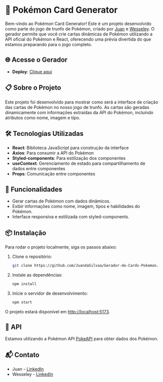 # 🎴 Pokémon Card Generator

Bem-vindo ao Pokémon Card Generator! Este é um projeto desenvolvido como parte do jogo de trunfo de Pokémon, criado por [Juan](https://github.com/JuandaSilvaa) e [Wesseley](https://github.com/WesseleyJr). O gerador permite que você crie cartas dinâmicas de Pokémon utilizando a API oficial do Pokémon e React, oferecendo uma prévia divertida do que estamos preparando para o jogo completo.

## 🌐 Acesse o Gerador

- **Deploy**: [Clique aqui](https://juandasilvaa.github.io/Gerador-de-Cards-Pokemon)

## 📋 Sobre o Projeto

Este projeto foi desenvolvido para mostrar como será a interface de criação das cartas de Pokémon no nosso jogo de trunfo. As cartas são geradas dinamicamente com informações extraídas da API do Pokémon, incluindo atributos como nome, imagem e tipo.

## 🛠️ Tecnologias Utilizadas

- **React**: Biblioteca JavaScript para construção da interface
- **Axios**: Para consumir a API do Pokémon
- **Styled-components**: Para estilização dos componentes
- **useContext**: Gerenciamento de estado para compartilhamento de dados entre componentes
- **Props**: Comunicação entre componentes

## 🚀 Funcionalidades

- Gerar cartas de Pokémon com dados dinâmicos.
- Exibir informações como nome, imagem, tipos e habilidades do Pokémon.
- Interface responsiva e estilizada com styled-components.

## 📦 Instalação

Para rodar o projeto localmente, siga os passos abaixo:

1. Clone o repositório:

   ```bash
   git clone https://github.com/JuandaSilvaa/Gerador-de-Cards-Pokemon.git
   ```

2. Instale as dependências:

   ```bash
   npm install
   ```

3. Inicie o servidor de desenvolvimento:
   ```bash
   npm start
   ```

O projeto estará disponível em [http://localhost:5173](http://localhost:5173).

## 🔗 API

Estamos utilizando a Pokémon API [PokeAPI](https://pokeapi.co/) para obter dados dos Pokémon.

## 📬 Contato

- Juan - [LinkedIn](https://www.linkedin.com/in/juan-da-silva-almeida-62aa491b5)
- Wesseley - [LinkedIn](https://www.linkedin.com/in/wesseley-junior-092610219)
